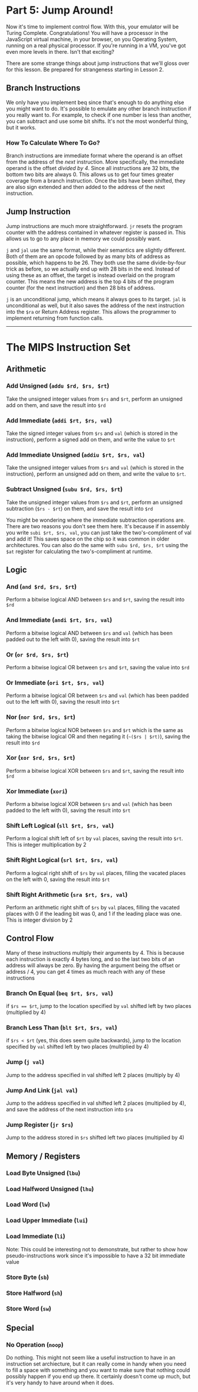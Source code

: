 # Part 5: Jump Around!
Now it's time to implement control flow.  With this, your emulator will be
Turing Complete.  Congratulations! You will have a processor in the JavaScript
virtual machine, in your browser, on you Operating System, running on a real
physical processor.  If you're running in a VM, you've got even more levels in
there.  Isn't that exciting?

There are some strange things about jump instructions that we'll gloss over for
this lesson.  Be prepared for strangeness starting in Lesson 2.

## Branch Instructions
We only have you implement beq since that's enough to do anything else you might
want to do.  It's possible to emulate any other branch instruction if you really
want to.  For example, to check if one number is less than another, you can
subtract and use some bit shifts.  It's not the most wonderful thing, but it
works.

### How To Calculate Where To Go?
Branch instructions are immediate format where the operand is an offset from the
address of the *next* instruction.  More specifically, the immediate operand is
the offset *divided by 4*.  Since all instructions are 32 bits, the bottom two
bits are always 0.  This allows us to get four times greater coverage from a
branch instruction.  Once the bits have been shifted, they are also sign
extended and then added to the address of the next instruction.

## Jump Instruction

Jump instructions are much more straightforward. `jr` resets the program counter
with the address contained in whatever register is passed in.  This allows us to
go to any place in memory we could possibly want.

`j` and `jal` use the same format, while their semantics are slightly different.
Both of them are an opcode followed by as many bits of address as possible,
which happens to be 26.  They both use the same divide-by-four trick as before,
so we actually end up with 28 bits in the end.  Instead of using these as an
offset, the target is instead overlaid on the program counter.  This means the
new address is the top 4 bits of the program counter (for the next instruction)
and then 28 bits of address.

`j` is an unconditional jump, which means it always goes to its target. `jal` is
unconditional as well, but it also saves the address of the next instruction
into the `$ra` or Return Address register.  This allows the programmer to
implement returning from function calls.

---
# The MIPS Instruction Set

## Arithmetic


<a id="addu"></a>
### Add Unsigned (`addu $rd, $rs, $rt`)

Take the unsigned integer values from `$rs` and `$rt`, perform an unsigned add
on them, and save the result into `$rd`

<a id="addi"></a>
### Add Immediate (`addi $rt, $rs, val`)

Take the signed integer values from `$rs` and `val` (which is stored in the
instruction), perform a signed add on them, and write the value to `$rt`

<a id="addiu"></a>
### Add Immediate Unsigned (`addiu $rt, $rs, val`)

Take the unsigned integer values from `$rs` and `val` (which is stored in the
instruction), perform an unsigned add on them, and write the value to `$rt`.

<a id="subu"></a>
### Subtract Unsigned (`subu $rd, $rs, $rt`) 

Take the unsigned integer values from `$rs` and `$rt`, perform an unsigned
subtraction (`$rs - $rt`) on them, and save the result into `$rd`

You might be wondering where the immediate subtraction operations are. There are
two reasons you don't see them here. It's because if in assembly you write `subi
$rt, $rs, val`, you can just take the two's-compliment of val and add it! This
saves space on the chip so it was common in older architectures. You can also do
the same with `subu $rd, $rs, $rt` using the `$at` register for calculating the
two's-compliment at runtime.

## Logic

<a id="and"></a>
### And (`and $rd, $rs, $rt`) 

Perform a bitwise logical AND between `$rs` and `$rt`, saving the result into
`$rd`

<a id="andi"></a>
### And Immediate (`andi $rt, $rs, val`) 

Perform a bitwise logical AND between `$rs` and `val` (which has been padded out
to the left with 0), saving the result into `$rt`

<a id="or"></a>
### Or (`or $rd, $rs, $rt`) 

Perform a bitwise logical OR between `$rs` and `$rt`, saving the value into
`$rd`

<a id="ori"></a>
### Or Immediate (`ori $rt, $rs, val`) 

Perform a bitwise logical OR between `$rs` and `val` (which has been padded out
to the left with 0), saving the result into `$rt`

<a id="nor"></a>
### Nor (`nor $rd, $rs, $rt`) 

Perform a bitwise logical NOR between `$rs` and `$rt` which is the same as
taking the bitwise logical OR and then negating it (`~($rs | $rt)`), saving the
result into `$rd`

<a id="xor"></a>
### Xor (`xor $rd, $rs, $rt`) 

Perform a bitwise logical XOR between `$rs` and `$rt`, saving the result into
`$rd`

<a id="xori"></a>
### Xor Immediate (`xori`) 

Perform a bitwise logical XOR between `$rs` and `val` (which has been padded to
the left with 0), saving the result into `$rt`

<a id="sll"></a>
### Shift Left Logical (`sll $rt, $rs, val`) 

Perform a logical shift left of `$rt` by `val` places, saving the result into
`$rt`. This is integer multiplication by 2

<a id="srl"></a>
### Shift Right Logical (`srl $rt, $rs, val`) 

Perform a logical right shift of `$rs` by `val` places, filling the vacated
places on the left with 0, saving the result into `$rt`

<a id="sra"></a>
### Shift Right Arithmetic (`sra $rt, $rs, val`) 

Perform an arithmetic right shift of `$rs` by `val` places, filling the vacated
places with 0 if the leading bit was 0, and 1 if the leading place was one. This
is integer division by 2

## Control Flow

Many of these instructions multiply their arguments by 4. This is because each
instruction is exactly 4 bytes long, and so the last two bits of an address will
always be zero. By having the argument being the offset or address / 4, you can
get 4 times as much reach with any of these instructions

<a id="beq"></a>
### Branch On Equal (`beq $rt, $rs, val`) 

if `$rs == $rt`, jump to the location specified by `val` shifted left by two
places (multiplied by 4)

<a id="blt"></a>
### Branch Less Than (`blt $rt, $rs, val`) 

if `$rs < $rt` (yes, this does seem quite backwards), jump to the location
specified by `val` shifted left by two places (multiplied by 4)

<a id="j"></a>
### Jump (`j val`) 

Jump to the address specified in val shifted left 2 places (multiply by 4)

<a id="jal"></a>
### Jump And Link (`jal val`) 

Jump to the address specified in val shifted left 2 places (multiplied by 4),
and save the address of the next instruction into `$ra`

<a id="jr"></a>
### Jump Register (`jr $rs`) 

Jump to the address stored in `$rs` shifted left two places (multiplied by 4)


## Memory / Registers

<a id="lbu"></a>
### Load Byte Unsigned (`lbu`) 

<a id="lhu"></a>
### Load Halfword Unsigned (`lhu`) 

<a id="lw"></a>
### Load Word (`lw`) 

<a id="lui"></a>
### Load Upper Immediate (`lui`) 

<a id="li"></a>
### Load Immediate (`li`) 

Note: This could be interesting not to demonstrate, but rather to show how
pseudo-instructions work since it's impossible to have a 32 bit immediate value

<a id="sb"></a>
### Store Byte (`sb`) 

<a id="sh"></a>
### Store Halfword (`sh`) 

<a id="sw"></a>
### Store Word (`sw`) 

## Special

<a id="noop"></a>
### No Operation (`noop`) 
Do nothing. This might not seem like a useful instruction to have in an
instruction set archiecture, but it can really come in handy when you need to
fill a space with something and you want to make sure that nothing could
possibly happen if you end up there. It certainly doesn't come up much, but it's
very handy to have around when it does.
